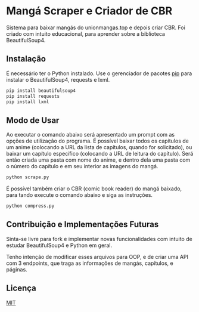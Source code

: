 # Mangá Scraper e Criador de CBR

Sistema para baixar mangás do unionmangas.top e depois criar CBR. Foi criado com intuito educacional, para aprender sobre a biblioteca BeautifulSoup4. 

## Instalação

É necessário ter o Python instalado.
Use o gerenciador de pacotes [pip](https://pip.pypa.io/en/stable/) para instalar o BeautifulSoup4, requests e lxml.

```bash
pip install beautifulsoup4
pip install requests
pip install lxml
```

## Modo de Usar

Ao executar o comando abaixo será apresentado um prompt com as opções de utilização do programa. É possível baixar todos os capítulos de um anime (colocando a URL da lista de capítulos, quando for solicitado), ou baixar um capítulo específico (colocando a URL de leitura do capítulo). Será então criada uma pasta com nome do anime, e dentro dela uma pasta com o número do capítulo e em seu interior as imagens do mangá.
```python
python scrape.py
```
É possível também criar o CBR (comic book reader) do mangá baixado, para tando execute o comando abaixo e siga as instruções.
```python
python compress.py
```

## Contribuição e Implementações Futuras
Sinta-se livre para fork e implementar novas funcionalidades com intuito de estudar BeautifulSoup4 e Python em geral.

Tenho intenção de modificar esses arquivos para OOP, e de criar uma API com 3 endpoints, que traga as informações de mangás, capítulos, e páginas.

## Licença
[MIT](https://choosealicense.com/licenses/mit/)